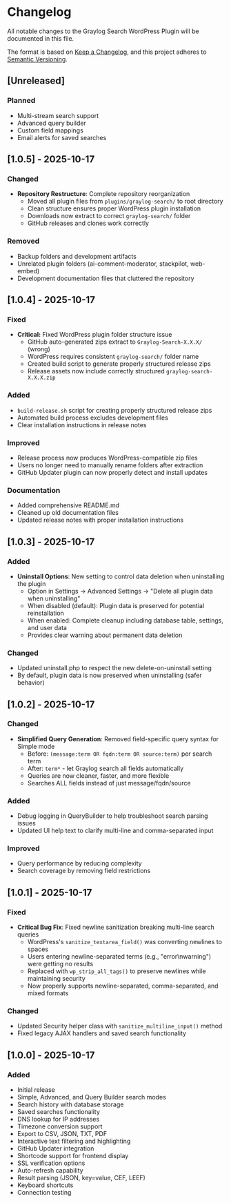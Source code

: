 # Changelog

All notable changes to the Graylog Search WordPress Plugin will be documented in this file.

The format is based on [Keep a Changelog](https://keepachangelog.com/en/1.0.0/),
and this project adheres to [Semantic Versioning](https://semver.org/spec/v2.0.0.html).

## [Unreleased]

### Planned
- Multi-stream search support
- Advanced query builder
- Custom field mappings
- Email alerts for saved searches

## [1.0.5] - 2025-10-17

### Changed
- **Repository Restructure**: Complete repository reorganization
  - Moved all plugin files from `plugins/graylog-search/` to root directory
  - Clean structure ensures proper WordPress plugin installation
  - Downloads now extract to correct `graylog-search/` folder
  - GitHub releases and clones work correctly

### Removed
- Backup folders and development artifacts
- Unrelated plugin folders (ai-comment-moderator, stackpilot, web-embed)
- Development documentation files that cluttered the repository

## [1.0.4] - 2025-10-17

### Fixed
- **Critical:** Fixed WordPress plugin folder structure issue
  - GitHub auto-generated zips extract to `Graylog-Search-X.X.X/` (wrong)
  - WordPress requires consistent `graylog-search/` folder name
  - Created build script to generate properly structured release zips
  - Release assets now include correctly structured `graylog-search-X.X.X.zip`

### Added
- `build-release.sh` script for creating properly structured release zips
- Automated build process excludes development files
- Clear installation instructions in release notes

### Improved
- Release process now produces WordPress-compatible zip files
- Users no longer need to manually rename folders after extraction
- GitHub Updater plugin can now properly detect and install updates

### Documentation
- Added comprehensive README.md
- Cleaned up old documentation files
- Updated release notes with proper installation instructions

## [1.0.3] - 2025-10-17

### Added
- **Uninstall Options**: New setting to control data deletion when uninstalling the plugin
  - Option in Settings → Advanced Settings → "Delete all plugin data when uninstalling"
  - When disabled (default): Plugin data is preserved for potential reinstallation
  - When enabled: Complete cleanup including database table, settings, and user data
  - Provides clear warning about permanent data deletion

### Changed
- Updated uninstall.php to respect the new delete-on-uninstall setting
- By default, plugin data is now preserved when uninstalling (safer behavior)

## [1.0.2] - 2025-10-17

### Changed
- **Simplified Query Generation**: Removed field-specific query syntax for Simple mode
  - Before: `(message:term OR fqdn:term OR source:term)` per search term
  - After: `term*` - let Graylog search all fields automatically
  - Queries are now cleaner, faster, and more flexible
  - Searches ALL fields instead of just message/fqdn/source

### Added
- Debug logging in QueryBuilder to help troubleshoot search parsing issues
- Updated UI help text to clarify multi-line and comma-separated input

### Improved
- Query performance by reducing complexity
- Search coverage by removing field restrictions

## [1.0.1] - 2025-10-17

### Fixed
- **Critical Bug Fix**: Fixed newline sanitization breaking multi-line search queries
  - WordPress's `sanitize_textarea_field()` was converting newlines to spaces
  - Users entering newline-separated terms (e.g., "error\nwarning") were getting no results
  - Replaced with `wp_strip_all_tags()` to preserve newlines while maintaining security
  - Now properly supports newline-separated, comma-separated, and mixed formats

### Changed
- Updated Security helper class with `sanitize_multiline_input()` method
- Fixed legacy AJAX handlers and saved search functionality

## [1.0.0] - 2025-10-17

### Added
- Initial release
- Simple, Advanced, and Query Builder search modes
- Search history with database storage
- Saved searches functionality
- DNS lookup for IP addresses
- Timezone conversion support
- Export to CSV, JSON, TXT, PDF
- Interactive text filtering and highlighting
- GitHub Updater integration
- Shortcode support for frontend display
- SSL verification options
- Auto-refresh capability
- Result parsing (JSON, key=value, CEF, LEEF)
- Keyboard shortcuts
- Connection testing

